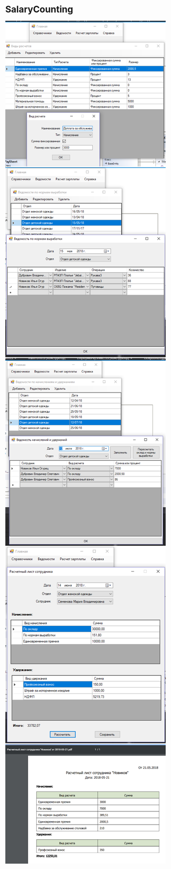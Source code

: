 # SalaryCounting

<img src="Screenshots/Screenshot_1.png"  />
<img src="Screenshots/Screenshot_2.png"  />
<img src="Screenshots/Screenshot_3.png"  />
<img src="Screenshots/Screenshot_4.png"  />
<img src="Screenshots/Screenshot_5.png"  />
